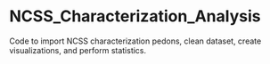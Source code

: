 # NCSS_Characterization_Analysis
Code to import NCSS characterization pedons, clean dataset, create visualizations, and perform statistics.
